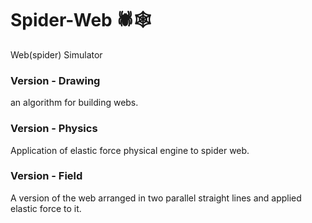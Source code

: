 # Spider-Web 🕷🕸
Web(spider) Simulator

### Version - Drawing
an algorithm for building webs.

### Version - Physics
Application of elastic force physical engine to spider web.

### Version - Field
A version of the web arranged in two parallel straight lines and applied elastic force to it.
